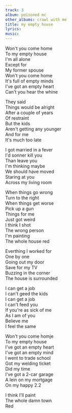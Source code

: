 ```yaml
---
track: 3
album: poisoned mc
other_albums: crawl with me
title: my empty house
lyrics: 
music: 
---
```

Won't you come home  
To my empty house  
I'm all alone  
Except for  
My former spouse  
Won't you come home  
It's full of empty minds  
I've got an empty heart  
Can't you hear the whine  
  
They said  
Things would be alright  
After a couple of years  
Of restraint  
But the kids  
Aren't getting any younger  
And for me  
It's much too late  
  
I got married in a fever  
I'd sonner kill you  
Than leave you  
I'm thinking maybe  
We should have moved  
Staring at you  
Across my living room  
  
When things go wrong  
Turn to the right  
When things get worse  
Pick up a gun  
Things for me  
Just got weird  
I think I shot  
The wrong person  
I'm painting  
The whole house red  
  
Everthing I worked for  
One by one  
Going out my door  
Save for my TV  
Buzzing in the corner  
The house is surrounded  
  
I can get a job  
I can't geed the kids  
I can get a job  
I can't feed you  
If you're as sick of me  
As I am of you  
Believe me  
I feel the same  
  
Won't you come homje  
To my empty house  
I've got an empty heart  
I've got an empty mind  
I went to trade school  
Got my welding ticket  
Did my time  
I've got a 2-car garage  
A lein on my mortgage  
On my happy 2.2  
  
I think I'll paint  
The whole damn town  
Red  
